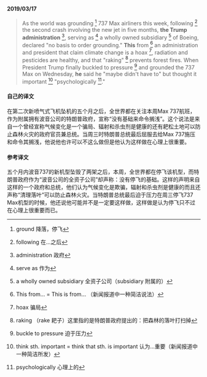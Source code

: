 #### 2019/03/17

> As the world was grounding [^1] 737 Max airliners this week, following [^2] the second crash involving the new jet in five months, **the Trump administration** [^3], serving as [^4] a wholly owned subsidiary [^5] of Boeing, declared "no basis to order grounding." **This** from [^6] an administration and president that claim climate change is a hoax [^7], radiation and pesticides are healthy, and that "raking" [^8] prevents forest fires. When President Trump finally buckled to pressure [^9] and grounded the 737 Max on Wednesday, **he** said he "maybe didn't have to" but thought it important [^10] "psychologically [^11]."



#### 自己的译文

在第二次新喷气式飞机坠机的五个月之后，全世界都在关注本周Max 737航班，作为附属拥有波音公司的特朗普政府，宣称“没有基础来命令搁浅”。这个说法是来自一个曾经宣称气候变化是一个骗局、辐射和杀虫剂是健康的还有耙松土地可以防止森林火灾的政府官员兼总统。当周三时特朗普总统最后屈服去给Max 737施压和命令其搁浅，他说他也许可以不这么做但是他认为这样做在心理上很重要。



#### 参考译文

五个月内波音737的新机型坠毁了两架之后，本周，全世界都在停飞该机型，而特朗普政府作为“波音公司的全资子公司”却声称：没有停飞的基础。这样的声明来自这样的一个政府和总统，他们认为气候变化是欺骗，辐射和杀虫剂是健康的而且还声称“清理落叶”可以防止森林火灾。当特朗普总统最后迫于压力在周三停飞737 Max机型的时候，他还说他可能并不是一定要这样做，这样做是认为停飞只不过在心理上很重要而已。



[^1]: ground 降落，停飞
[^2]: following 在...之后
[^3]: administration 政府
[^4]: serve as 作为
[^5]: a wholly owned subsidiary 全资子公司（subsidiary 附属的）
[^6]: This from... = This is from... （新闻报道中一种简洁说法）
[^7]: hoax 骗局
[^8]: raking （rake 耙子）这里指的是特朗普政府提出的：把森林的落叶打扫掉
[^9]: buckle to pressure 迫于压力
[^10]: think sth. important = think that sth. is important 认为...重要（新闻报道中一种简洁所发）
[^11]: psychologically 心理上的